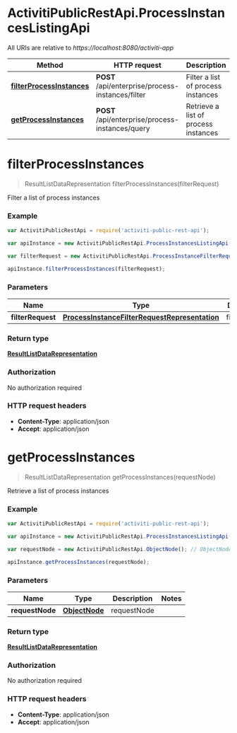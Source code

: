 # ActivitiPublicRestApi.ProcessInstancesListingApi

All URIs are relative to *https://localhost:8080/activiti-app*

Method | HTTP request | Description
------------- | ------------- | -------------
[**filterProcessInstances**](ProcessInstancesListingApi.md#filterProcessInstances) | **POST** /api/enterprise/process-instances/filter | Filter a list of process instances
[**getProcessInstances**](ProcessInstancesListingApi.md#getProcessInstances) | **POST** /api/enterprise/process-instances/query | Retrieve a list of process instances


<a name="filterProcessInstances"></a>
# **filterProcessInstances**
> ResultListDataRepresentation filterProcessInstances(filterRequest)

Filter a list of process instances

### Example
```javascript
var ActivitiPublicRestApi = require('activiti-public-rest-api');

var apiInstance = new ActivitiPublicRestApi.ProcessInstancesListingApi();

var filterRequest = new ActivitiPublicRestApi.ProcessInstanceFilterRequestRepresentation(); // ProcessInstanceFilterRequestRepresentation | filterRequest

apiInstance.filterProcessInstances(filterRequest);
```

### Parameters

Name | Type | Description  | Notes
------------- | ------------- | ------------- | -------------
 **filterRequest** | [**ProcessInstanceFilterRequestRepresentation**](ProcessInstanceFilterRequestRepresentation.md)| filterRequest | 

### Return type

[**ResultListDataRepresentation**](ResultListDataRepresentation.md)

### Authorization

No authorization required

### HTTP request headers

 - **Content-Type**: application/json
 - **Accept**: application/json

<a name="getProcessInstances"></a>
# **getProcessInstances**
> ResultListDataRepresentation getProcessInstances(requestNode)

Retrieve a list of process instances

### Example
```javascript
var ActivitiPublicRestApi = require('activiti-public-rest-api');

var apiInstance = new ActivitiPublicRestApi.ProcessInstancesListingApi();

var requestNode = new ActivitiPublicRestApi.ObjectNode(); // ObjectNode | requestNode

apiInstance.getProcessInstances(requestNode);
```

### Parameters

Name | Type | Description  | Notes
------------- | ------------- | ------------- | -------------
 **requestNode** | [**ObjectNode**](ObjectNode.md)| requestNode | 

### Return type

[**ResultListDataRepresentation**](ResultListDataRepresentation.md)

### Authorization

No authorization required

### HTTP request headers

 - **Content-Type**: application/json
 - **Accept**: application/json

